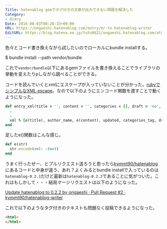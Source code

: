 ```yaml
---
Title: hatenablog gemでタグ付きの文章が出力できない問題を解決した
Category:
- diary
Date: 2016-08-03T00:20:33+09:00
URL: https://ongaeshi.hatenablog.com/entry/mr-to-hatenablog-writer
EditURL: https://blog.hatena.ne.jp/tuto0621/ongaeshi.hatenablog.com/atom/entry/10328749687177249099
---
```


色々とコード書き換えながら試したいのでローカルにbundle installする。

   $ bundle install --path vendor/bundle

これで`vendor/bundle`以下にあるgemファイルを書き換えることでライブラリの挙動を変えたりpしながら調べることができる。

コードを読んでいくとxmlにエスケープが入っていないことが分かった。[rubyでシンプルなXML escape](http://techracho.bpsinc.jp/baba/2013_04_18/8101)。なので以下のようにエンコード関数を渡すことで動くようになった。

```ruby
def entry_xml(title = '', content = '', categories = [], draft = 'no', updated = '', author_name = @user_id)
  .
  .
  xml % [e(title), author_name, e(content), updated, categories_tag, draft]
end
```

足したe()関数はこんな感じ。

```ruby
def e(str)
  str.encode(xml: :text)
end
```

うまく行ったぜー、とプルリクエスト送ろうと思ったら[kymmt90/hatenablog](https://github.com/kymmt90/hatenablog)にあるコードと中身が違う、あれ？よくみるとbundle installで入っているのは`hatenablog-0.2.1`だけど最新は`hatenablog-0.2.2`であることに気がついた。これはもしかして・・・結局マージリクエストは以下のようになった。

[Update hatenablog to 0.2.2 by ongaeshi · Pull Request #2 · kymmt90/hatenablog-writer](https://github.com/kymmt90/hatenablog-writer/pull/2)

これで以下のようなタグ付きのテキストも問題なく投稿できるようになった。

```html
<html>
</html>
```
